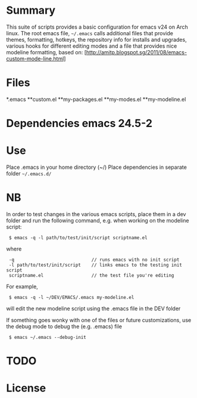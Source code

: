 # Summary
  This suite of scripts provides a basic configuration for emacs v24 on
  Arch linux.  The root emacs file, `~/.emacs` calls additional files that
  provide themes, formatting, hotkeys, the repository info for installs
  and upgrades, various hooks for different editing modes and a file that
  provides nice modeline formatting, based on:
  [http://amitp.blogspot.sg/2011/08/emacs-custom-mode-line.html]

# Files
*.emacs
**custom.el
**my-packages.el
**my-modes.el
**my-modeline.el

# Dependencies		emacs 24.5-2

# Use
Place .emacs in your home directory (~/)
Place dependencies in separate folder `~/.emacs.d/`

# NB   
In order to test changes in the various emacs scripts, place them in
a dev folder and run the following command, e.g. when working on
the modeline script:
```
 $ emacs -q -l path/to/test/init/script scriptname.el
```		
where
```
 -q       	     				// runs emacs with no init script
 -l path/to/test/init/script 	// links emacs to the testing init script
 scriptname.el 					// the test file you're editing
```
For example,
```
 $ emacs -q -l ~/DEV/EMACS/.emacs my-modeline.el
```
will edit the new modeline script using the .emacs file in the DEV folder

If something goes wonky with one of the files or future customizations,
 use the debug mode to debug the (e.g. .emacs) file
```
 $ emacs ~/.emacs --debug-init
```

# TODO


# License


